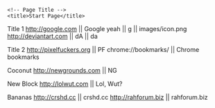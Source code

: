 <!DOCTYPE html PUBLIC "-//W3C//DTD XHTML 1.0 Strict//EN" "http://www.w3.org/TR/xhtml1/DTD/xhtml1-strict.dtd">

<html xmlns="http://www.w3.org/1999/xhtml" xml:lang="en" lang="en">
<head>
	<meta http-equiv="content-type" content="text/html; charset=utf-8" />
	<link rel="stylesheet" href="style/style.css" type="text/css" />
	<script type="text/javascript" src="js/jquery-1.11.0.min.js"></script>
	<script type="text/javascript" src="js/script.js"></script>

	<!-- Page Title -->
	<title>Start Page</title>

</head>
<body>

<!--
	URLs go here, in the following format:

Heading Text
http://www.example.com || Title || Keybinding

Second Heading Text
http://www.example.com || Another Title
-->

Title 1
http://google.com || Google yeah || g || images/icon.png
http://deviantart.com || dA || da

Title 2
http://pixelfuckers.org || PF
chrome://bookmarks/ || Chrome bookmarks

Coconut
http://newgrounds.com || NG

New Block
http://lolwut.com || Lol, Wut?

Bananas
http://crshd.cc || crshd.cc
http://rahforum.biz || rahforum.biz

</body>
</html>
